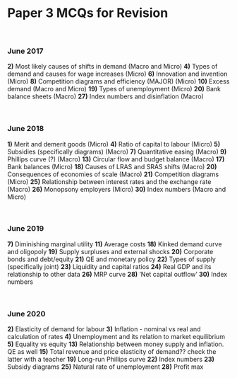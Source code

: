 # Paper 3 MCQs for Revision


</br>

### June 2017

**2)** Most likely causes of shifts in demand (Macro and Micro)
**4)** Types of demand and causes for wage increases (Micro)
**6)** Innovation and invention (Micro)
**8)** Competition diagrams and efficiency (MAJOR) (Micro)
**10)** Excess demand (Macro and Micro)
**19)** Types of unemployment (Micro)
**20)** Bank balance sheets (Macro)
**27)** Index numbers and disinflation (Macro)

</br>

### June 2018

**1)** Merit and demerit goods (Micro)
**4)** Ratio of capital to labour (Micro)
**5)** Subsidies (specifically diagrams) (Macro)
**7)** Quantitative easing (Macro)
**9)** Phillips curve (?) (Macro)
**13)** Circular flow and budget balance (Macro)
**17)** Bank balances (Micro)
**18)** Causes of LRAS and SRAS shifts (Macro)
**20)** Consequences of economies of scale (Macro)
**21)** Competition diagrams (Micro)
**25)** Relationship between interest rates and the exchange rate (Macro)
**26)** Monopsony employers (Micro)
**30)** Index numbers (Macro and Micro)

</br>

### June 2019

**7)** Diminishing marginal utility
**11)** Average costs
**18)** Kinked demand curve and oligopoly
**19)** Supply surpluses and external shocks
**20)** Corporate bonds and debt/equity
**21)** QE and monetary policy
**22)** Types of supply (specifically joint)
**23)** Liquidity and capital ratios
**24)** Real GDP and its relationship to other data
**26)** MRP curve
**28)** ‘Net capital outflow’
**30)** Index numbers

</br>

### June 2020

**2)** Elasticity of demand for labour
**3)** Inflation - nominal vs real and calculation of rates
**4)** Unemployment and its relation to market equilibrium
**5)** Equality vs equity
**13)** Relationship between money supply and inflation. QE as well
**15)** Total revenue and price elasticity of demand?? check the latter with a teacher
**19)** Long-run Phillips curve
**22)** Index numbers
**23)** Subsidy diagrams
**25)** Natural rate of unemployment
**28)** Profit max